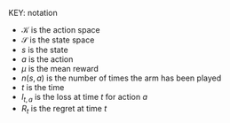 
KEY: notation
* $\mathcal{K}$ is the action space
* $\mathcal{S}$ is the state space
* $s$ is the state
* $a$ is the action
* $\mu$ is the mean reward
* $n(s,a)$ is the number of times the arm has been played
* $t$ is the time
* $l_{t,a}$ is the loss at time $t$ for action $a$
* $R_t$ is the regret at time $t$